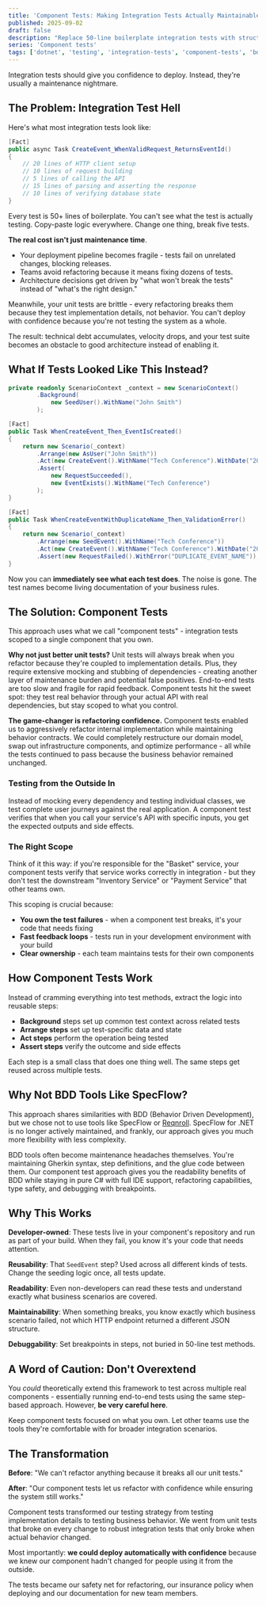 ```yaml
---
title: 'Component Tests: Making Integration Tests Actually Maintainable'
published: 2025-09-02
draft: false
description: "Replace 50-line boilerplate integration tests with structured, readable component tests. Test business behavior instead of implementation details using a step-based approach that doesn't break when you refactor."
series: 'Component tests'
tags: ['dotnet', 'testing', 'integration-tests', 'component-tests', 'bdd']
---
```

Integration tests should give you confidence to deploy. Instead, they're usually a maintenance nightmare.

## The Problem: Integration Test Hell

Here's what most integration tests look like:

```csharp
[Fact]
public async Task CreateEvent_WhenValidRequest_ReturnsEventId()
{
    // 20 lines of HTTP client setup
    // 10 lines of request building  
    // 5 lines of calling the API
    // 15 lines of parsing and asserting the response
    // 10 lines of verifying database state
}
```

Every test is 50+ lines of boilerplate. You can't see what the test is actually testing. Copy-paste logic everywhere. Change one thing, break five tests.

**The real cost isn't just maintenance time**. 
- Your deployment pipeline becomes fragile - tests fail on unrelated changes, blocking releases. 
- Teams avoid refactoring because it means fixing dozens of tests. 
- Architecture decisions get driven by "what won't break the tests" instead of "what's the right design."

Meanwhile, your unit tests are brittle - every refactoring breaks them because they test implementation details, not behavior. You can't deploy with confidence because you're not testing the system as a whole.

The result: technical debt accumulates, velocity drops, and your test suite becomes an obstacle to good architecture instead of enabling it.

## What If Tests Looked Like This Instead?

```csharp
private readonly ScenarioContext _context = new ScenarioContext()
        .Background(
            new SeedUser().WithName("John Smith")
        );

[Fact]
public Task WhenCreateEvent_Then_EventIsCreated()
{
    return new Scenario(_context)
        .Arrange(new AsUser("John Smith"))
        .Act(new CreateEvent().WithName("Tech Conference").WithDate("2025-10-15"))
        .Assert(
            new RequestSucceeded(),
            new EventExists().WithName("Tech Conference")
        );
}

[Fact]
public Task WhenCreateEventWithDuplicateName_Then_ValidationError()
{
    return new Scenario(_context)
        .Arrange(new SeedEvent().WithName("Tech Conference"))
        .Act(new CreateEvent().WithName("Tech Conference").WithDate("2025-11-20"))
        .Assert(new RequestFailed().WithError("DUPLICATE_EVENT_NAME"));
}
```

Now you can **immediately see what each test does**. The noise is gone. The test names become living documentation of your business rules.

## The Solution: Component Tests

This approach uses what we call "component tests" - integration tests scoped to a single component that you own.

**Why not just better unit tests?** Unit tests will always break when you refactor because they're coupled to implementation details. Plus, they require extensive mocking and stubbing of dependencies - creating another layer of maintenance burden and potential false positives. End-to-end tests are too slow and fragile for rapid feedback. Component tests hit the sweet spot: they test real behavior through your actual API with real dependencies, but stay scoped to what you control.

**The game-changer is refactoring confidence.** Component tests enabled us to aggressively refactor internal implementation while maintaining behavior contracts. We could completely restructure our domain model, swap out infrastructure components, and optimize performance - all while the tests continued to pass because the business behavior remained unchanged.

### Testing from the Outside In

Instead of mocking every dependency and testing individual classes, we test complete user journeys against the real application. A component test verifies that when you call your service's API with specific inputs, you get the expected outputs and side effects.

### The Right Scope

Think of it this way: if you're responsible for the "Basket" service, your component tests verify that service works correctly in integration - but they don't test the downstream "Inventory Service" or "Payment Service" that other teams own.

This scoping is crucial because:
- **You own the test failures** - when a component test breaks, it's your code that needs fixing
- **Fast feedback loops** - tests run in your development environment with your build
- **Clear ownership** - each team maintains tests for their own components

## How Component Tests Work

Instead of cramming everything into test methods, extract the logic into reusable steps:

- **Background** steps set up common test context across related tests
- **Arrange steps** set up test-specific data and state
- **Act steps** perform the operation being tested  
- **Assert steps** verify the outcome and side effects

Each step is a small class that does one thing well. The same steps get reused across multiple tests.

## Why Not BDD Tools Like SpecFlow?

This approach shares similarities with BDD (Behavior Driven Development), but we chose not to use tools like SpecFlow or [Reqnroll](https://reqnroll.net/). SpecFlow for .NET is no longer actively maintained, and frankly, our approach gives you much more flexibility with less complexity.

BDD tools often become maintenance headaches themselves. You're maintaining Gherkin syntax, step definitions, and the glue code between them. Our component test approach gives you the readability benefits of BDD while staying in pure C# with full IDE support, refactoring capabilities, type safety, and debugging with breakpoints.

## Why This Works

**Developer-owned**: These tests live in your component's repository and run as part of your build. When they fail, you know it's your code that needs attention.

**Reusability**: That `SeedEvent` step? Used across all different kinds of tests. Change the seeding logic once, all tests update.

**Readability**: Even non-developers can read these tests and understand exactly what business scenarios are covered.

**Maintainability**: When something breaks, you know exactly which business scenario failed, not which HTTP endpoint returned a different JSON structure.

**Debuggability**: Set breakpoints in steps, not buried in 50-line test methods.

## A Word of Caution: Don't Overextend

You *could* theoretically extend this framework to test across multiple real components - essentially running end-to-end tests using the same step-based approach. However, **be very careful here**.

Keep component tests focused on what you own. Let other teams use the tools they're comfortable with for broader integration scenarios.

## The Transformation

**Before**: "We can't refactor anything because it breaks all our unit tests."

**After**: "Our component tests let us refactor with confidence while ensuring the system still works."

Component tests transformed our testing strategy from testing implementation details to testing business behavior. We went from unit tests that broke on every change to robust integration tests that only broke when actual behavior changed.

Most importantly: **we could deploy automatically with confidence** because we knew our component hadn't changed for people using it from the outside.

The tests became our safety net for refactoring, our insurance policy when deploying and our documentation for new team members.
